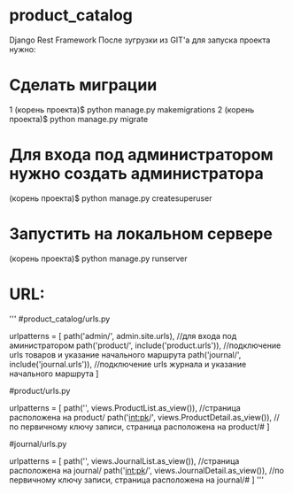 # product_catalog
Django Rest Framework
После зугрузки из GIT'a для запуска проекта нужно:

# Сделать миграции 
 1 (корень проекта)$ python manage.py makemigrations
 2 (корень проекта)$ python manage.py migrate
# Для входа под администратором нужно создать администратора
(корень проекта)$ python manage.py createsuperuser
# Запустить на локальном сервере
(корень проекта)$ python manage.py runserver

# URL:

'''
#product_catalog/urls.py

urlpatterns = [
    path('admin/', admin.site.urls),           //для входа под аминистратором
    path('product/', include('product.urls')), //подключение urls товаров и указание начального маршрута
    path('journal/', include('journal.urls')), //подключение urls журнала и указание начального маршрута
]

#product/urls.py

urlpatterns = [
    path('', views.ProductList.as_view()),            //страница расположена на product/
    path('<int:pk>/', views.ProductDetail.as_view()), //по первичному ключу записи, страница расположена на product/# 
]

#journal/urls.py

urlpatterns = [
    path('', views.JournalList.as_view()),            //страница расположена на journal/
    path('<int:pk>/', views.JournalDetail.as_view()), //по первичному ключу записи, страница расположена на journal/# 
]
'''
